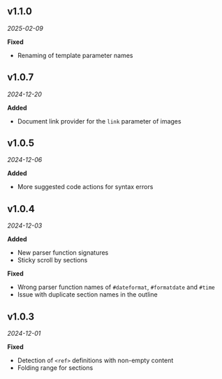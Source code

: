 ## v1.1.0

*2025-02-09*

**Fixed**

- Renaming of template parameter names

## v1.0.7

*2024-12-20*

**Added**

- Document link provider for the `link` parameter of images

## v1.0.5

*2024-12-06*

**Added**

- More suggested code actions for syntax errors

## v1.0.4

*2024-12-03*

**Added**

- New parser function signatures
- Sticky scroll by sections

**Fixed**

- Wrong parser function names of `#dateformat`, `#formatdate` and `#time`
- Issue with duplicate section names in the outline

## v1.0.3

*2024-12-01*

**Fixed**

- Detection of `<ref>` definitions with non-empty content
- Folding range for sections
